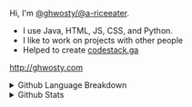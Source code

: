 <!--**ghwosty/ghwosty** is a ✨ _special_ ✨ repository because its `README.md` (this file) appears on your GitHub profile. -->
  Hi, I'm [@ghwosty/@a-riceeater](https://github.com/a-riceeater).
  - I use Java, HTML, JS, CSS, and Python.
  - I like to work on projects with other people
  - Helped to create [codestack.ga](https://codestack.ga)

  http://ghwosty.com
<details>
<summary>Github Language Breakdown</summary>
<br>

![](https://github-readme-stats.vercel.app/api/top-langs/?username=a-riceeater&theme=tokyonight)

</details>

<details>
<summary>Github Stats</summary>
<br>

![](https://github-readme-stats.vercel.app/api?username=a-riceeater&hide=stars&count_private=true&show_icons=true&theme=tokyonight)

</details>

